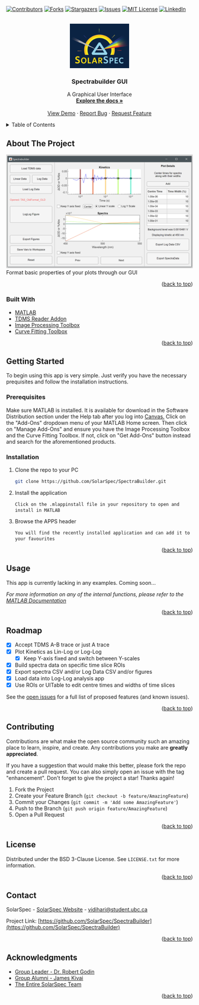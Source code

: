 <div id="top"></div>

<!-- PROJECT SHIELDS -->
[![Contributors][contributors-shield]][contributors-url]
[![Forks][forks-shield]][forks-url]
[![Stargazers][stars-shield]][stars-url]
[![Issues][issues-shield]][issues-url]
[![MIT License][license-shield]][license-url]
[![LinkedIn][linkedin-shield]][linkedin-url]



<!-- PROJECT LOGO -->
<br />
<div align="center">
  <a href="https://github.com/SolarSpec/SpectraBuilder">
    <img src="SpectrabuilderGUI_resources/logo.png" alt="SolarSpec" width="160" height="120">
  </a>

<h3 align="center">Spectrabuilder GUI</h3>

  <p align="center">
    A Graphical User Interface 
    <br />
    <a href="https://github.com/SolarSpec/SpectraBuilder"><strong>Explore the docs »</strong></a>
    <br />
    <br />
    <a href="https://github.com/SolarSpec/SpectraBuilder">View Demo</a>
    ·
    <a href="https://github.com/SolarSpec/SpectraBuilder/issues">Report Bug</a>
    ·
    <a href="https://github.com/SolarSpec/SpectraBuilder/issues">Request Feature</a>
  </p>
</div>



<!-- TABLE OF CONTENTS -->
<details>
  <summary>Table of Contents</summary>
  <ol>
    <li>
      <a href="#about-the-project">About The Project</a>
      <ul>
        <li><a href="#built-with">Built With</a></li>
      </ul>
    </li>
    <li>
      <a href="#getting-started">Getting Started</a>
      <ul>
        <li><a href="#prerequisites">Prerequisites</a></li>
        <li><a href="#installation">Installation</a></li>
      </ul>
    </li>
    <li><a href="#usage">Usage</a></li>
    <li><a href="#roadmap">Roadmap</a></li>
    <li><a href="#contributing">Contributing</a></li>
    <li><a href="#license">License</a></li>
    <li><a href="#contact">Contact</a></li>
    <li><a href="#acknowledgments">Acknowledgments</a></li>
  </ol>
</details>



<!-- ABOUT THE PROJECT -->
## About The Project

[![SpectraBuilder Screenshot][product-screenshot]](https://solarspec.ok.ubc.ca/)
Format basic properties of your plots through our GUI

<p align="right">(<a href="#top">back to top</a>)</p>



### Built With

* [MATLAB](https://www.mathworks.com/products/matlab.html)
* [TDMS Reader Addon](https://www.mathworks.com/matlabcentral/fileexchange/30023-tdms-reader)
* [Image Processing Toolbox](https://www.mathworks.com/help/images/)
* [Curve Fitting Toolbox](https://www.mathworks.com/help/curvefit/)

<p align="right">(<a href="#top">back to top</a>)</p>



<!-- GETTING STARTED -->
## Getting Started

To begin using this app is very simple. Just verify you have the necessary prequisites and follow the installation instructions.

### Prerequisites

Make sure MATLAB is installed. It is available for download in the Software Distribution section under the Help tab after you log into [Canvas.](https://canvas.ubc.ca/)
Click on the "Add-Ons" dropdown menu of your MATLAB Home screen. Then click on "Manage Add-Ons" and ensure you have the Image Processing Toolbox and the Curve Fitting Toolbox. If not, click on "Get Add-Ons" button instead and search for the aforementioned products.

### Installation

1. Clone the repo to your PC
   ```sh
   git clone https://github.com/SolarSpec/SpectraBuilder.git
   ```
2. Install the application 
   ```
   Click on the .mlappinstall file in your repository to open and install in MATLAB
   ```
3. Browse the APPS header
   ```
   You will find the recently installed application and can add it to your favourites
   ```

<p align="right">(<a href="#top">back to top</a>)</p>



<!-- USAGE EXAMPLES -->
## Usage

This app is currently lacking in any examples. Coming soon...

_For more information on any of the internal functions, please refer to the [MATLAB Documentation](https://www.mathworks.com/help/matlab/)_

<p align="right">(<a href="#top">back to top</a>)</p>



<!-- ROADMAP -->
## Roadmap

- [X] Accept TDMS A-B trace or just A trace
- [X] Plot Kinetics as Lin-Log or Log-Log
    - [X] Keep Y-axis fixed and switch between Y-scales
- [X] Build spectra data on specific time slice ROIs
- [X] Export spectra CSV and/or Log Data CSV and/or figures
- [X] Load data into Log-Log analysis app
- [X] Use ROIs or UITable to edit centre times and widths of time slices

See the [open issues](https://github.com/SolarSpec/SpectraBuilder/issues) for a full list of proposed features (and known issues).

<p align="right">(<a href="#top">back to top</a>)</p>



<!-- CONTRIBUTING -->
## Contributing

Contributions are what make the open source community such an amazing place to learn, inspire, and create. Any contributions you make are **greatly appreciated**.

If you have a suggestion that would make this better, please fork the repo and create a pull request. You can also simply open an issue with the tag "enhancement".
Don't forget to give the project a star! Thanks again!

1. Fork the Project
2. Create your Feature Branch (`git checkout -b feature/AmazingFeature`)
3. Commit your Changes (`git commit -m 'Add some AmazingFeature'`)
4. Push to the Branch (`git push origin feature/AmazingFeature`)
5. Open a Pull Request

<p align="right">(<a href="#top">back to top</a>)</p>



<!-- LICENSE -->
## License

Distributed under the BSD 3-Clause License. See `LICENSE.txt` for more information.

<p align="right">(<a href="#top">back to top</a>)</p>



<!-- CONTACT -->
## Contact

SolarSpec - [SolarSpec Website](https://solarspec.ok.ubc.ca/) - vidihari@student.ubc.ca

Project Link: [https://github.com/SolarSpec/SpectraBuilder](https://github.com/SolarSpec/SpectraBuilder)

<p align="right">(<a href="#top">back to top</a>)</p>



<!-- ACKNOWLEDGMENTS -->
## Acknowledgments

* [Group Leader - Dr. Robert Godin](https://solarspec.ok.ubc.ca/people/)
* [Group Alumni - James Kivai](https://solarspec.ok.ubc.ca/people/)
* [The Entire SolarSpec Team](https://solarspec.ok.ubc.ca/people/)

<p align="right">(<a href="#top">back to top</a>)</p>



<!-- MARKDOWN LINKS & IMAGES -->
<!-- https://www.markdownguide.org/basic-syntax/#reference-style-links -->
[contributors-shield]: https://img.shields.io/github/contributors/SolarSpec/SpectraBuilder.svg?style=for-the-badge
[contributors-url]: https://github.com/SolarSpec/SpectraBuilder/graphs/contributors
[forks-shield]: https://img.shields.io/github/forks/SolarSpec/SpectraBuilder.svg?style=for-the-badge
[forks-url]: https://github.com/SolarSpec/SpectraBuilder/network/members
[stars-shield]: https://img.shields.io/github/stars/SolarSpec/SpectraBuilder.svg?style=for-the-badge
[stars-url]: https://github.com/SolarSpec/SpectraBuilder/stargazers
[issues-shield]: https://img.shields.io/github/issues/SolarSpec/SpectraBuilder.svg?style=for-the-badge
[issues-url]: https://github.com/SolarSpec/SpectraBuilder/issues
[license-shield]: https://img.shields.io/github/license/SolarSpec/SpectraBuilder.svg?style=for-the-badge
[license-url]: https://github.com/SolarSpec/SpectraBuilder/blob/main/LICENSE.txt
[linkedin-shield]: https://img.shields.io/badge/-LinkedIn-black.svg?style=for-the-badge&logo=linkedin&colorB=555
[linkedin-url]: https://linkedin.com/in/haris-vidimlic-06730019b/
[product-screenshot]: SpectrabuilderGUI_resources/Screenshot.png
